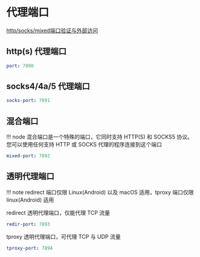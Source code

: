 # 代理端口

[http/socks/mixed端口验证与外部访问](../general.md/#_1)

## http(s) 代理端口

```{.yaml linenums="1"}
port: 7890
```

## socks4/4a/5 代理端口

```{.yaml linenums="1"}
socks-port: 7891
```

## 混合端口

!!! node
    混合端口是一个特殊的端口，它同时支持 HTTP(S) 和 SOCKS5 协议。您可以使用任何支持 HTTP 或 SOCKS 代理的程序连接到这个端口

```{.yaml linenums="1"}
mixed-port: 7892
```

## 透明代理端口

!!! note
    redirect 端口仅限 Linux(Android) 以及 macOS 适用，tproxy 端口仅限 linux(Android) 适用

redirect 透明代理端口，仅能代理 TCP 流量

```{.yaml linenums="1"}
redir-port: 7893
```

tproxy 透明代理端口，可代理 TCP 与 UDP 流量

```{.yaml linenums="1"}
tproxy-port: 7894
```
